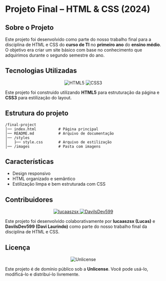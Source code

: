 # Projeto Final – HTML & CSS (2024)

## Sobre o Projeto

Este projeto foi desenvolvido como parte do nosso trabalho final para a disciplina de HTML e CSS do **curso de TI** no **primeiro ano** do **ensino médio**. O objetivo era criar um site básico com base no conhecimento que adquirimos durante o segundo semestre do ano.

## Tecnologias Utilizadas

<p align="center">
  <img src="https://img.shields.io/badge/HTML5-E34F26?style=for-the-badge&logo=html5&logoColor=white" alt="HTML5">
  <img src="https://img.shields.io/badge/CSS3-1572B6?style=for-the-badge&logo=css3&logoColor=white" alt="CSS3">
</p>

<p>
    Este projeto foi construido utilizando <b>HTML5</b> para estruturação da página e <b>CSS3</b> para estilização do layout.
</p>

## Estrutura do projeto

```
/final-project
│── index.html          # Página principal
│── README.md           # Arquivo de documentação
│── /styles  
│   ├── style.css       # Arquivo de estilização
│── /images             # Pasta com imagens
```

## Características

- Design responsivo
- HTML organizado e semântico
- Estilização limpa e bem estruturada com CSS

## Contribuidores  

<p align="center">
  <a href="https://github.com/lucaaszsx">
    <img src="https://img.shields.io/badge/GitHub-lucaaszsx-181717?style=for-the-badge&logo=github" alt="lucaaszsx">
  </a>
  <a href="https://github.com/DavilsDev599">
    <img src="https://img.shields.io/badge/GitHub-DavilsDev599-181717?style=for-the-badge&logo=github" alt="DavilsDev599">
  </a>
</p>

<p>
  Este projeto foi desenvolvido colaborativamente por <b>lucaaszsx (Lucas)</b> e <b>DavilsDev599 (Davi Laurindo)</b> como parte do nosso trabalho final da disciplina de HTML e CSS.
</p>

## Licença

<p align="center">
  <img src="https://img.shields.io/badge/License-Unlicense-blue?style=for-the-badge" alt="Unlicense">
</p>

Este projeto é de domínio público sob a **Unlicense**. Você pode usá-lo, modificá-lo e distribuí-lo livremente.